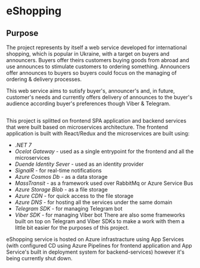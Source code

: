 # eShopping
## Purpose
The project represents by itself a web service developed for international shopping, which is popular in Ukraine, with a target on buyers and announcers. Buyers offer theirs customers buying goods from abroad and use announces to stimulate customers to ordering something. Announcers offer announces to buyers so buyers could focus on the managing of ordering & delivery processes.

This web service aims to sutisfy buyer's, announcer's and, in future, customer's needs and currently offers delivery of announces to the buyer's audience according buyer's preferences though Viber & Telegram.

## 
This project is splitted on frontend SPA application and backend services that were built based on microservices architecture. The frontend application is built with React/Redux and the microservices are built using:
- *.NET 7*
- *Ocelot Gateway* - used as a single entrypoint for the frontend and all the microservices
- *Duende Identity Sever* - used as an identity provider
- *SignalR* - for real-time notifications
- *Azure Cosmos Db* - as a data storage
- *MassTransit* - as a framework used over RabbitMq or Azure Service Bus
- *Azure Storage Blob* - as a file storage
- *Azure CDN* - for quick access to the file storage
- *Azure DNS* - for hosting all the services under the same domain
- *Telegram SDK* - for managing Telegram bot
- *Viber SDK* - for managing Viber bot
There are also some frameworks built on top on Telegram and Viber SDKs to make a work with them a little bit easier for the purposes of this project.

eShopping service is hosted on Azure infrastracture using App Services (with configured CD using Azure Pipelines for frontend application and App Service's built in deployment system for backend-services) however it's being currently shut down.
